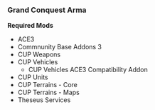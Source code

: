 ### Grand Conquest Arma

**Required Mods**

- ACE3
- Commnunity Base Addons 3
- CUP Weapons
- CUP Vehicles
  - CUP Vehicles ACE3 Compatibility Addon
- CUP Units
- CUP Terrains - Core
- CUP Terrains - Maps
- Theseus Services
